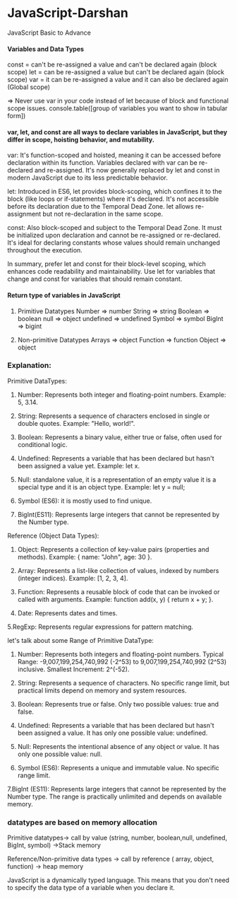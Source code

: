 # JavaScript-Darshan
JavaScript Basic to Advance

#### Variables and Data Types
const = can't be re-assigned a value and can't be declared again  (block scope)
let = can be re-assigned a value but can't be declared again (block scope)
var = it can be re-assigned a value and it can also be declared again  (Global scope)

=> Never use var in your code instead of let because of block and functional scope issues.
 console.table([group of variables you want to show in tabular form])

 #### var, let, and const are all ways to declare variables in JavaScript, but they differ in scope, hoisting behavior, and mutability.

var: It's function-scoped and hoisted, meaning it can be accessed before declaration within its function. Variables declared with var can be re-declared and re-assigned. It's now generally replaced by let and const in modern JavaScript due to its less predictable behavior.

let: Introduced in ES6, let provides block-scoping, which confines it to the block (like loops or if-statements) where it's declared. It's not accessible before its declaration due to the Temporal Dead Zone. let allows re-assignment but not re-declaration in the same scope.

const: Also block-scoped and subject to the Temporal Dead Zone. It must be initialized upon declaration and cannot be re-assigned or re-declared. It's ideal for declaring constants whose values should remain unchanged throughout the execution.

In summary, prefer let and const for their block-level scoping, which enhances code readability and maintainability. 
Use let for variables that change and const for variables that should remain constant.


#### Return type of variables in JavaScript
1) Primitive Datatypes
       Number => number
       String  => string
       Boolean  => boolean
       null  => object
       undefined  =>  undefined
       Symbol  =>  symbol
       BigInt  =>  bigint

2) Non-primitive Datatypes
       Arrays  =>  object
       Function  =>  function
       Object  =>  object

### Explanation:
Primitive DataTypes:

1. Number: Represents both integer and floating-point numbers. Example: 5, 3.14.
 
2. String: Represents a sequence of characters enclosed in single or double quotes. Example: "Hello, world!".

3. Boolean: Represents a binary value, either true or false, often used for conditional logic.

4. Undefined: Represents a variable that has been declared but hasn't been assigned a value yet. Example: let x.

5. Null:  standalone value, it is a representation of an empty value it is a special type and it is an object type. Example: let y = null; 

6. Symbol (ES6): it is mostly used to find unique.

7. BigInt(ES11): Represents large integers that cannot be represented by the Number type.

 Reference (Object Data Types):

1. Object: Represents a collection of key-value pairs (properties and methods). Example: { name: "John", age: 30 }.

2. Array: Represents a list-like collection of values, indexed by numbers (integer indices). Example: [1, 2, 3, 4].

3. Function: Represents a reusable block of code that can be invoked or called with arguments. Example: function add(x, y) { return x + y; }.

4. Date: Represents dates and times.

5.RegExp: Represents regular expressions for pattern matching.


let's talk about some Range of Primitive DataType:
   1. Number:
        Represents both integers and floating-point numbers.
        Typical Range: -9,007,199,254,740,992 (-2^53) to 9,007,199,254,740,992 (2^53) inclusive.
        Smallest Increment: 2^(-52).
     
   2. String:
        Represents a sequence of characters.
        No specific range limit, but practical limits depend on memory and system resources.
        
   3. Boolean:
        Represents true or false.
        Only two possible values: true and false.
        
   4. Undefined:
        Represents a variable that has been declared but hasn't been assigned a value.
        It has only one possible value: undefined.
        
   5. Null:
        Represents the intentional absence of any object or value.
        It has only one possible value: null.
        
   6. Symbol (ES6):
        Represents a unique and immutable value.
        No specific range limit.
        
   7.BigInt (ES11):
        Represents large integers that cannot be represented by the Number type.
        The range is practically unlimited and depends on available memory.

### datatypes are based on memory allocation
Primitive datatypes->  call by value (string, number, boolean,null, undefined, BigInt, symbol) ->Stack memory

Reference/Non-primitive data types -> call by reference ( array, object, function) -> heap memory

JavaScript is a dynamically typed language. This means that you don't need to specify the data type of a variable when you declare it.


